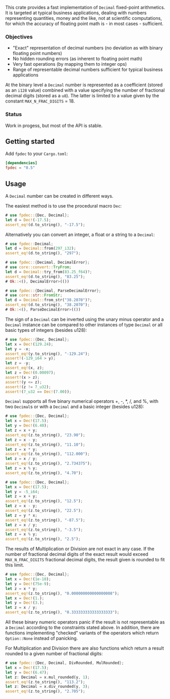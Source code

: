 This crate provides a fast implementation of `Decimal` fixed-point 
arithmetics.
It is targeted at typical business applications, dealing with numbers 
representing quantities, money and the like, not at scientific computations,
for which the accuracy of floating point math is - in most cases - sufficient.
### Objectives
* "Exact" representation of decimal numbers (no deviation as with binary
  floating point numbers)
* No hidden rounding errors (as inherent to floating point math)
* Very fast operations (by mapping them to integer ops) 
* Range of representable decimal numbers sufficient for typical business
  applications

At the binary level a `Decimal` number is represented as a coefficient (stored 
as an `i128` value) combined with a value specifying the number of fractional 
decimal digits (stored as a `u8`). The latter is limited to a value given by 
the constant `MAX_N_FRAC_DIGITS` = 18.

### Status
Work in progess, but most of the API is stable.

## Getting started

Add `fpdec` to your `Cargo.toml`:

```toml
[dependencies]
fpdec = "0.5"
```

## Usage

A `Decimal` number can be created in different ways. 

The easiest method is to use the procedural macro `Dec`:

```rust
# use fpdec::{Dec, Decimal};
let d = Dec!(-17.5);
assert_eq!(d.to_string(), "-17.5");
```

Alternatively you can convert an integer, a float or a string to a `Decimal`:

```rust
# use fpdec::Decimal;
let d = Decimal::from(297_i32);
assert_eq!(d.to_string(), "297");
```

```rust
# use fpdec::{Decimal, DecimalError};
# use core::convert::TryFrom;
let d = Decimal::try_from(83.25_f64)?;
assert_eq!(d.to_string(), "83.25");
# Ok::<(), DecimalError>(())
```

```rust
# use fpdec::{Decimal, ParseDecimalError};
# use core::str::FromStr;
let d = Decimal::from_str("38.2070")?;
assert_eq!(d.to_string(), "38.2070");
# Ok::<(), ParseDecimalError>(())
```

The sign of a `Decimal` can be inverted using the unary minus operator and a
`Decimal` instance can be compared to other instances of type `Decimal` or all
basic types of integers (besides u128):

```rust
# use fpdec::{Dec, Decimal};
let x = Dec!(129.24);
let y = -x;
assert_eq!(y.to_string(), "-129.24");
assert!(-129_i64 > y);
let z = -y;
assert_eq!(x, z);
let z = Dec!(0.00097);
assert!(x > z);
assert!(y <= z);
assert!(z != 7_u32);
assert!(7_u32 == Dec!(7.00));
```

`Decimal` supports all five binary numerical operators +, -, *, /, and %, with
two `Decimal`s or with a `Decimal` and a basic integer (besides u128):

```rust
# use fpdec::{Dec, Decimal};
let x = Dec!(17.5);
let y = Dec!(6.40);
let z = x + y;
assert_eq!(z.to_string(), "23.90");
let z = x - y;
assert_eq!(z.to_string(), "11.10");
let z = x * y;
assert_eq!(z.to_string(), "112.000");
let z = x / y;
assert_eq!(z.to_string(), "2.734375");
let z = x % y;
assert_eq!(z.to_string(), "4.70");
```

```rust
# use fpdec::{Dec, Decimal};
let x = Dec!(17.5);
let y = -5_i64;
let z = x + y;
assert_eq!(z.to_string(), "12.5");
let z = x - y;
assert_eq!(z.to_string(), "22.5");
let z = y * x;
assert_eq!(z.to_string(), "-87.5");
let z = x / y;
assert_eq!(z.to_string(), "-3.5");
let z = x % y;
assert_eq!(z.to_string(), "2.5");
```
The results of Multiplication or Division are not exact in any case. If the
number of fractional decimal digits of the exact result would exceed
`MAX_N_FRAC_DIGITS` fractional decimal digits, the result given is rounded to
fit this limit.

```rust
# use fpdec::{Dec, Decimal};
let x = Dec!(1e-10);
let y = Dec!(75e-9);
let z = x * y;
assert_eq!(z.to_string(), "0.000000000000000008");
let x = Dec!(1.);
let y = Dec!(3.);
let z = x / y;
assert_eq!(z.to_string(), "0.333333333333333333");
```

All these binary numeric operators panic if the result is not representable as 
a `Decimal` according to the constraints stated above. In addition, there are
functions implementing "checked" variants of the operators which return
`Option::None` instead of panicking.

For Multiplication and Division there are also functions which return a result
rounded to a given number of fractional digits:

```rust
# use fpdec::{Dec, Decimal, DivRounded, MulRounded};
let x = Dec!(17.5);
let y = Dec!(6.47);
let z: Decimal = x.mul_rounded(y, 1);
assert_eq!(z.to_string(), "113.2");
let z: Decimal = x.div_rounded(y, 3);
assert_eq!(z.to_string(), "2.705");
```
